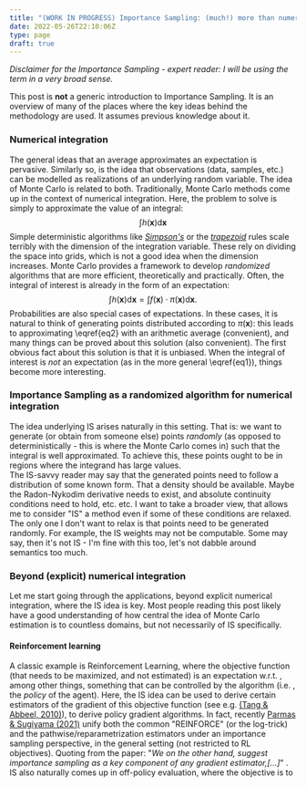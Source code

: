 ```yaml
---
title: "(WORK IN PROGRESS) Importance Sampling: (much!) more than numerical integration"
date: 2022-05-26T22:10:06Z
type: page
draft: true
---
```

*Disclaimer for the Importance Sampling - expert reader: I will be using the term in a very broad sense.*

This post is **not** a generic introduction to Importance Sampling. It is an overview of many of the places where the key ideas behind the methodology are used. It assumes previous knowledge about it.

### Numerical integration
The general ideas that an average approximates an expectation is pervasive. Similarly so, is the idea that observations (data, samples, etc.) can be modelled as realizations of an underlying random variable. The idea of Monte Carlo is related to both.
Traditionally, Monte Carlo methods come up in the context of numerical integration. Here, the problem to solve is simply to approximate the value of an integral:
$$
\int h(\mathbf{x}) \mathrm{d}\mathbf{x}
\tag{1}\label{eq1}
$$
 Simple deterministic algorithms like *[Simpson's](https://en.wikipedia.org/wiki/Simpson%27s_rule)* or the *[trapezoid](https://en.wikipedia.org/wiki/Trapezoidal_rule)* rules scale terribly with the dimension of the integration variable. These rely on dividing the space into grids, which is not a good idea when the dimension increases.
 Monte Carlo provides a framework to develop *randomized* algorithms that are more efficient, theoretically and practically. Often, the integral of interest is already in the form of an expectation:
 $$
 \int h(\mathbf{x}) \mathrm{d}\mathbf{x} = \int f(\mathbf{x}) \cdot \pi(\mathbf{x}) \mathrm{d}\mathbf{x} .
 \tag{2}\label{eq2}
 $$
 Probabilities are also special cases of expectations. In these cases, it is natural to think of generating points distributed according to $\pi(\mathbf{x})$: this leads to approximating \eqref{eq2} with an arithmetic average (convenient), and many things can be proved about this solution (also convenient). The first obvious fact about this solution is that it is unbiased. When the integral of interest is *not* an expectation (as in the more general \eqref{eq1}), things become more interesting.

### Importance Sampling as a randomized algorithm for numerical integration
The idea underlying IS arises naturally in this setting. That is: we want to generate (or obtain from someone else) points *randomly* (as opposed to deterministically - this is where the Monte Carlo comes in) such that the integral is well approximated. To achieve this, these points ought to be in regions where the integrand has large values.  
The IS-savvy reader may say that the generated points need to follow a distribution of some known form. That a density should be available. Maybe the Radon-Nykodim derivative needs to exist, and absolute continuity conditions need to hold, etc. etc. I want to take a broader view, that allows me to consider "IS" a method even if some of these conditions are relaxed. The only one I don't want to relax is that points need to be generated randomly. For example, the IS weights may not be computable. Some may say, then it's not IS - I'm fine with this too, let's not dabble around semantics too much.   

### Beyond (explicit) numerical integration

Let me start going through the applications, beyond explicit numerical integration, where the IS idea is key. Most people reading this post likely have a good understanding of how central the idea of Monte Carlo estimation is to countless domains, but not necessarily of IS specifically.

#### Reinforcement learning

A classic example is Reinforcement Learning, where the objective function (that needs to be maximized, and not estimated) is an expectation w.r.t. , among other things, something that can be controlled by the algorithm (i.e. , the *policy* of the agent). Here, the IS idea can be used to derive certain estimators of the gradient of this objective function (see e.g. [(Tang \& Abbeel, 2010)](https://proceedings.neurips.cc/paper/2010/hash/35cf8659cfcb13224cbd47863a34fc58-Abstract.html)), to derive policy gradient algorithms. In fact, recently [Parmas \& Sugiyama (2021)](https://proceedings.mlr.press/v130/parmas21a) unify both the common "REINFORCE" (or the log-trick) and the pathwise/reparametrization estimators under an importance sampling perspective, in the general setting (not restricted to RL objectives). Quoting from the paper: "*We on the other
hand, suggest importance sampling as a key component
of any gradient estimator,[...]*"  .
IS also naturally comes up in off-policy evaluation, where the objective is to
